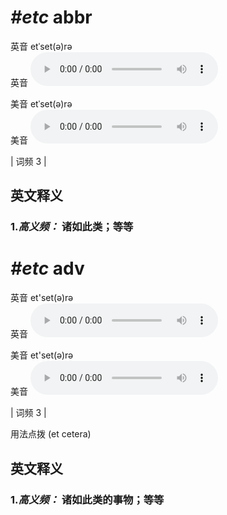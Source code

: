 # ***\#etc*** abbr
英音 etˈset(ə)rə  
英音
<audio src="./media/etc-B.aac" controls="controls"></audio>

美音 etˈset(ə)rə  
美音
<audio src="./media/etc.aac" controls="controls"></audio>



| 词频 3 |  

英文释义
---
### 1.*高义频：* **诸如此类；等等**  


# ***\#etc*** adv
英音 et'set(ə)rə  
英音
<audio src="./media/etc-B.aac" controls="controls"></audio>

美音 et'set(ə)rə  
美音
<audio src="./media/etc.aac" controls="controls"></audio>



| 词频 3 |  

用法点拨  (et cetera)

英文释义
---
### 1.*高义频：* **诸如此类的事物；等等**  


